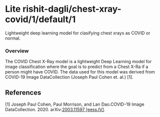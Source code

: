 # Lite rishit-dagli/chest-xray-covid/1/default/1
Lightweight deep learning model for clasifying chest xrays as COVID or normal.

<!-- parent-model: rishit-dagli/chest-xray-covid/1 -->
<!-- format: lite --!>
<!-- asset-path: https://storage.googleapis.com/trained-covid-model/chest-xray-covid-tradeoff.tar.gz -->


### Overview
The COVID Chest X-Ray model is a lightweight Deep Learning model for image classification where the goal is to predict from a Chest X-Ra if a person might have COVID. The data used for this model was derived from COVID-19 Image DataCollection (Joseph Paul Cohen et. al.) [1].

References
--------------
[1] Joseph Paul Cohen, Paul Morrison, and Lan Dao.COVID-19 Image DataCollection. 2020. arXiv:[2003.11597 [eess.IV]](https://arxiv.org/abs/2003.11597).